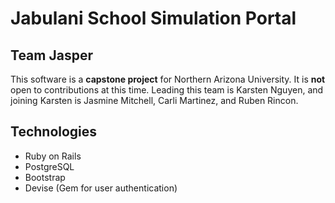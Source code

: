 # Jabulani School Simulation Portal
## Team Jasper

This software is a **capstone project** for Northern Arizona University. It is **not** open to contributions at this time. Leading this team is Karsten Nguyen, and joining Karsten is Jasmine Mitchell, Carli Martinez, and Ruben Rincon.

## Technologies
* Ruby on Rails
* PostgreSQL
* Bootstrap
* Devise (Gem for user authentication)
